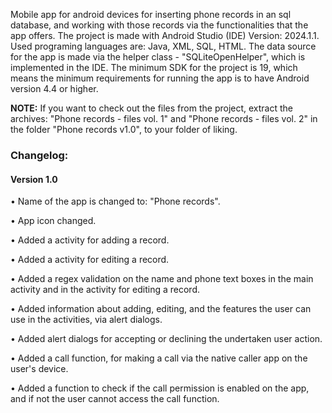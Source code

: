 Mobile app for android devices for inserting phone records in an sql database, and working with those records via the functionalities that the app offers.
The project is made with Android Studio (IDE) Version: 2024.1.1. Used programing languages are: Java, XML, SQL, HTML. The data source for the app is made via the helper class - "SQLiteOpenHelper", which is implemented in the IDE.
The minimum SDK for the project is 19, which means the minimum requirements for running the app is to have Android version 4.4 or higher.
<p><b>NOTE:</b> If you want to check out the files from the project, extract the archives: "Phone records - files vol. 1" and "Phone records - files vol. 2" in the folder "Phone records v1.0", to your folder of liking.</p>

<h3>Changelog:</h3>
<h4>Version 1.0</h4>
<p>• Name of the app is changed to: "Phone records".</p>
<p>• App icon changed.</p>
<p>• Added a activity for adding a record.</p>
<p>• Added a activity for editing a record.</p>
<p>• Added a regex validation on the name and phone text boxes in the main activity and in the activity for editing a record.</p>
<p>• Added information about adding, editing, and the features the user can use in the activities, via alert dialogs.</p>
<p>• Added alert dialogs for accepting or declining the undertaken user action.</p>
<p>• Added a call function, for making a call via the native caller app on the user's device.</p>
<p>• Added a function to check if the call permission is enabled on the app, and if not the user cannot access the call function.</p>
